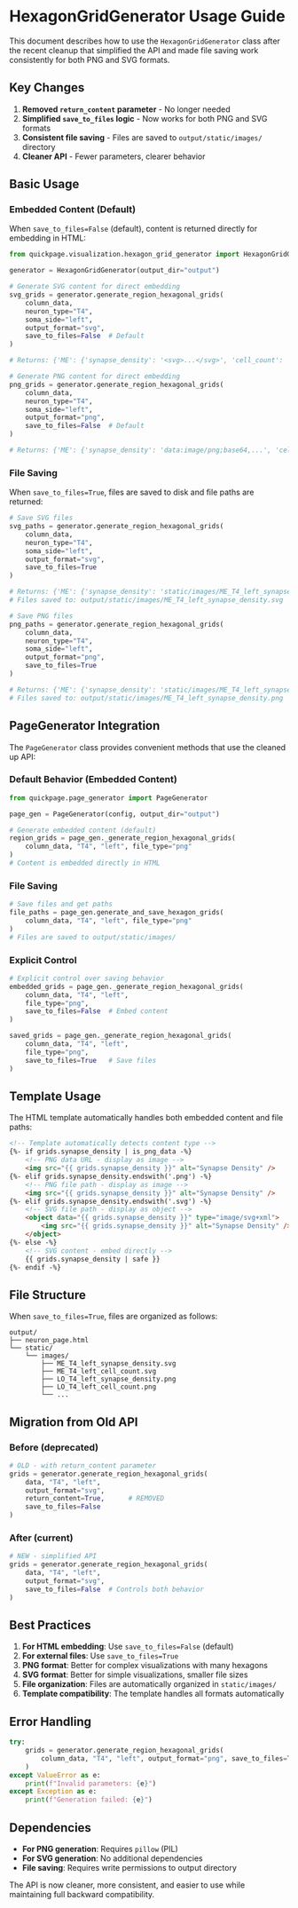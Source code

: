 # HexagonGridGenerator Usage Guide

This document describes how to use the `HexagonGridGenerator` class after the recent cleanup that simplified the API and made file saving work consistently for both PNG and SVG formats.

## Key Changes

1. **Removed `return_content` parameter** - No longer needed
2. **Simplified `save_to_files` logic** - Now works for both PNG and SVG formats
3. **Consistent file saving** - Files are saved to `output/static/images/` directory
4. **Cleaner API** - Fewer parameters, clearer behavior

## Basic Usage

### Embedded Content (Default)

When `save_to_files=False` (default), content is returned directly for embedding in HTML:

```python
from quickpage.visualization.hexagon_grid_generator import HexagonGridGenerator

generator = HexagonGridGenerator(output_dir="output")

# Generate SVG content for direct embedding
svg_grids = generator.generate_region_hexagonal_grids(
    column_data, 
    neuron_type="T4", 
    soma_side="left",
    output_format="svg",
    save_to_files=False  # Default
)

# Returns: {'ME': {'synapse_density': '<svg>...</svg>', 'cell_count': '<svg>...</svg>'}, ...}

# Generate PNG content for direct embedding  
png_grids = generator.generate_region_hexagonal_grids(
    column_data,
    neuron_type="T4",
    soma_side="left", 
    output_format="png",
    save_to_files=False  # Default
)

# Returns: {'ME': {'synapse_density': 'data:image/png;base64,...', 'cell_count': 'data:image/png;base64,...'}, ...}
```

### File Saving

When `save_to_files=True`, files are saved to disk and file paths are returned:

```python
# Save SVG files
svg_paths = generator.generate_region_hexagonal_grids(
    column_data,
    neuron_type="T4", 
    soma_side="left",
    output_format="svg",
    save_to_files=True
)

# Returns: {'ME': {'synapse_density': 'static/images/ME_T4_left_synapse_density.svg', ...}, ...}
# Files saved to: output/static/images/ME_T4_left_synapse_density.svg

# Save PNG files
png_paths = generator.generate_region_hexagonal_grids(
    column_data,
    neuron_type="T4",
    soma_side="left", 
    output_format="png",
    save_to_files=True
)

# Returns: {'ME': {'synapse_density': 'static/images/ME_T4_left_synapse_density.png', ...}, ...}
# Files saved to: output/static/images/ME_T4_left_synapse_density.png
```

## PageGenerator Integration

The `PageGenerator` class provides convenient methods that use the cleaned up API:

### Default Behavior (Embedded Content)

```python
from quickpage.page_generator import PageGenerator

page_gen = PageGenerator(config, output_dir="output")

# Generate embedded content (default)
region_grids = page_gen._generate_region_hexagonal_grids(
    column_data, "T4", "left", file_type="png"
)
# Content is embedded directly in HTML
```

### File Saving

```python
# Save files and get paths
file_paths = page_gen.generate_and_save_hexagon_grids(
    column_data, "T4", "left", file_type="png"
)
# Files are saved to output/static/images/
```

### Explicit Control

```python
# Explicit control over saving behavior
embedded_grids = page_gen._generate_region_hexagonal_grids(
    column_data, "T4", "left", 
    file_type="png", 
    save_to_files=False  # Embed content
)

saved_grids = page_gen._generate_region_hexagonal_grids(
    column_data, "T4", "left",
    file_type="png",
    save_to_files=True   # Save files
)
```

## Template Usage

The HTML template automatically handles both embedded content and file paths:

```html
<!-- Template automatically detects content type -->
{%- if grids.synapse_density | is_png_data -%}
    <!-- PNG data URL - display as image -->
    <img src="{{ grids.synapse_density }}" alt="Synapse Density" />
{%- elif grids.synapse_density.endswith('.png') -%}
    <!-- PNG file path - display as image -->
    <img src="{{ grids.synapse_density }}" alt="Synapse Density" />
{%- elif grids.synapse_density.endswith('.svg') -%}
    <!-- SVG file path - display as object -->
    <object data="{{ grids.synapse_density }}" type="image/svg+xml">
        <img src="{{ grids.synapse_density }}" alt="Synapse Density" />
    </object>
{%- else -%}
    <!-- SVG content - embed directly -->
    {{ grids.synapse_density | safe }}
{%- endif -%}
```

## File Structure

When `save_to_files=True`, files are organized as follows:

```
output/
├── neuron_page.html
└── static/
    └── images/
        ├── ME_T4_left_synapse_density.svg
        ├── ME_T4_left_cell_count.svg
        ├── LO_T4_left_synapse_density.png
        ├── LO_T4_left_cell_count.png
        └── ...
```

## Migration from Old API

### Before (deprecated)
```python
# OLD - with return_content parameter
grids = generator.generate_region_hexagonal_grids(
    data, "T4", "left", 
    output_format="svg",
    return_content=True,      # REMOVED
    save_to_files=False
)
```

### After (current)
```python
# NEW - simplified API
grids = generator.generate_region_hexagonal_grids(
    data, "T4", "left",
    output_format="svg",
    save_to_files=False  # Controls both behavior
)
```

## Best Practices

1. **For HTML embedding**: Use `save_to_files=False` (default)
2. **For external files**: Use `save_to_files=True`
3. **PNG format**: Better for complex visualizations with many hexagons
4. **SVG format**: Better for simple visualizations, smaller file sizes
5. **File organization**: Files are automatically organized in `static/images/`
6. **Template compatibility**: The template handles all formats automatically

## Error Handling

```python
try:
    grids = generator.generate_region_hexagonal_grids(
        column_data, "T4", "left", output_format="png", save_to_files=True
    )
except ValueError as e:
    print(f"Invalid parameters: {e}")
except Exception as e:
    print(f"Generation failed: {e}")
```

## Dependencies

- **For PNG generation**: Requires `pillow` (PIL)
- **For SVG generation**: No additional dependencies
- **File saving**: Requires write permissions to output directory

The API is now cleaner, more consistent, and easier to use while maintaining full backward compatibility.